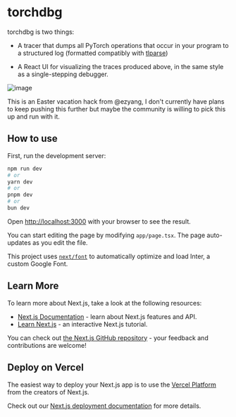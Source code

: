 # torchdbg

torchdbg is two things:

* A tracer that dumps all PyTorch operations that occur in your program to a
  structured log (formatted compatibly with
  [tlparse](https://github.com/ezyang/tlparse))

* A React UI for visualizing the traces produced above, in the same style
  as a single-stepping debugger.

![image](https://github.com/ezyang/torchdbg/assets/13564/912dff04-fb5d-4ea8-a99c-42e73bb4222f)

This is an Easter vacation hack from @ezyang, I don't currently have plans to
keep pushing this further but maybe the community is willing to pick this up
and run with it.

## How to use



First, run the development server:

```bash
npm run dev
# or
yarn dev
# or
pnpm dev
# or
bun dev
```

Open [http://localhost:3000](http://localhost:3000) with your browser to see the result.

You can start editing the page by modifying `app/page.tsx`. The page auto-updates as you edit the file.

This project uses [`next/font`](https://nextjs.org/docs/basic-features/font-optimization) to automatically optimize and load Inter, a custom Google Font.

## Learn More

To learn more about Next.js, take a look at the following resources:

- [Next.js Documentation](https://nextjs.org/docs) - learn about Next.js features and API.
- [Learn Next.js](https://nextjs.org/learn) - an interactive Next.js tutorial.

You can check out [the Next.js GitHub repository](https://github.com/vercel/next.js/) - your feedback and contributions are welcome!

## Deploy on Vercel

The easiest way to deploy your Next.js app is to use the [Vercel Platform](https://vercel.com/new?utm_medium=default-template&filter=next.js&utm_source=create-next-app&utm_campaign=create-next-app-readme) from the creators of Next.js.

Check out our [Next.js deployment documentation](https://nextjs.org/docs/deployment) for more details.
